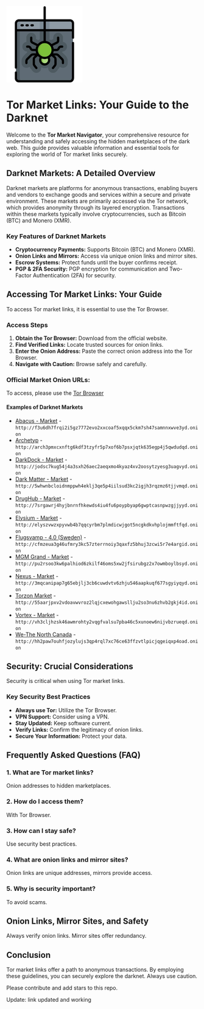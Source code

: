 <img src="/images/scheme.webp" width="200">

# Tor Market Links: Your Guide to the Darknet

Welcome to the **Tor Market Navigator**, your comprehensive resource for understanding and safely accessing the hidden marketplaces of the dark web. This guide provides valuable information and essential tools for exploring the world of Tor market links securely.

## Darknet Markets: A Detailed Overview

Darknet markets are platforms for anonymous transactions, enabling buyers and vendors to exchange goods and services within a secure and private environment. These markets are primarily accessed via the Tor network, which provides anonymity through its layered encryption. Transactions within these markets typically involve cryptocurrencies, such as Bitcoin (BTC) and Monero (XMR).

### Key Features of Darknet Markets
*   **Cryptocurrency Payments:** Supports Bitcoin (BTC) and Monero (XMR).
*   **Onion Links and Mirrors:** Access via unique onion links and mirror sites.
*   **Escrow Systems:** Protect funds until the buyer confirms receipt.
*   **PGP & 2FA Security:** PGP encryption for communication and Two-Factor Authentication (2FA) for security.

## Accessing Tor Market Links: Your Guide

To access Tor market links, it is essential to use the Tor Browser.

### Access Steps
1.  **Obtain the Tor Browser:** Download from the official website.
2.  **Find Verified Links:** Locate trusted sources for onion links.
3.  **Enter the Onion Address:** Paste the correct onion address into the Tor Browser.
4.  **Navigate with Caution:** Browse safely and carefully.

### Official Market Onion URLs:

To access, please use the [Tor Browser](https://www.torproject.org/download/)

#### Examples of Darknet Markets

*   [Abacus - Market](http://f3u6dh7frqi2i5gz7772evo2xxcoaf5xqqx5ckm7sh47samnnxwve3yd.onion) - `http://f3u6dh7frqi2i5gz7772evo2xxcoaf5xqqx5ckm7sh47samnnxwve3yd.onion`
*   [Archetyp](@archetyp) - `http://arch3pmxcxnftg6kdf3tzyfr5p7xof6b7psxjqtk635egp4j5qwdudqd.onion`
*   [DarkDock - Market](http://jodsc7kug54j4a3sxh26aec2aeqxmo4kyaz4xv2oosytzyesg3uagvyd.onion) - `http://jodsc7kug54j4a3sxh26aec2aeqxmo4kyaz4xv2oosytzyesg3uagvyd.onion`
*   [Dark Matter - Market](http://5whwnbcloidnmppwh4eklj3qe5p4iilsud3kc2igjh3rqzmz6tjjvmqd.onion) - `http://5whwnbcloidnmppwh4eklj3qe5p4iilsud3kc2igjh3rqzmz6tjjvmqd.onion`
*   [DrugHub - Market](http://7srgawrj4hyjbnrnfhkewds4iu4fu6poypbyap6gwptcasnpwzgjjyyd.onion) - `http://7srgawrj4hyjbnrnfhkewds4iu4fu6poypbyap6gwptcasnpwzgjjyyd.onion`
*   [Elysium - Market](http://elyszvwzxpyvwb4b7qqcyrbm7plmdicwjgot5ncgkdkvhplojmmftfqd.onion) - `http://elyszvwzxpyvwb4b7qqcyrbm7plmdicwjgot5ncgkdkvhplojmmftfqd.onion`
*   [Flugsvamp - 4.0 (Sweden)](http://cfmzeua3g46ufmry3kc57zterrnoiy3qaxfz5bhuj3zcwi5r7e4argid.onion) - `http://cfmzeua3g46ufmry3kc57zterrnoiy3qaxfz5bhuj3zcwi5r7e4argid.onion`
*   [MGM Grand - Market](http://pu2rsoo3kw6palhiod6zkilf46oms5xw2jfsirubgz2x7owmboylbsyd.onion) - `http://pu2rsoo3kw6palhiod6zkilf46oms5xw2jfsirubgz2x7owmboylbsyd.onion`
*   [Nexus - Market](http://3mqcanipap7g65ebjlj3cb6cuwdvtv6zhju546aapkuqf677sgyiyqyd.onion) - `http://3mqcanipap7g65ebjlj3cb6cuwdvtv6zhju546aapkuqf677sgyiyqyd.onion`
*   [Torzon Market](http://55aarjpxv2vdoavwvroz2lqjcxewohgawsllju2so3nu6zhvb2gkj4id.onion) - `http://55aarjpxv2vdoavwvroz2lqjcxewohgawsllju2so3nu6zhvb2gkj4id.onion`
*   [Vortex - Market](http://vh3cljhzsk46awmrohty2vqgfvalsu7pba46c5xunoew6nijvbzrueqd.onion) - `http://vh3cljhzsk46awmrohty2vqgfvalsu7pba46c5xunoew6nijvbzrueqd.onion`
*   [We-The North Canada](http://hh2paw7ouhfjozylujs3qp4rql7xc76ce63ffzvtlpicjqgeiqxp4oad.onion) - `http://hh2paw7ouhfjozylujs3qp4rql7xc76ce63ffzvtlpicjqgeiqxp4oad.onion`

## Security: Crucial Considerations

Security is critical when using Tor market links.

### Key Security Best Practices
*   **Always use Tor:** Utilize the Tor Browser.
*   **VPN Support:** Consider using a VPN.
*   **Stay Updated:** Keep software current.
*   **Verify Links:** Confirm the legitimacy of onion links.
*   **Secure Your Information:** Protect your data.

## Frequently Asked Questions (FAQ)

### 1. What are Tor market links?
Onion addresses to hidden marketplaces.

### 2. How do I access them?
With Tor Browser.

### 3. How can I stay safe?
Use security best practices.

### 4. What are onion links and mirror sites?
Onion links are unique addresses, mirrors provide access.

### 5. Why is security important?
To avoid scams.

## Onion Links, Mirror Sites, and Safety

Always verify onion links. Mirror sites offer redundancy.

## Conclusion

Tor market links offer a path to anonymous transactions. By employing these guidelines, you can securely explore the darknet. Always use caution.

Please contribute and add stars to this repo.











Update: link updated and working